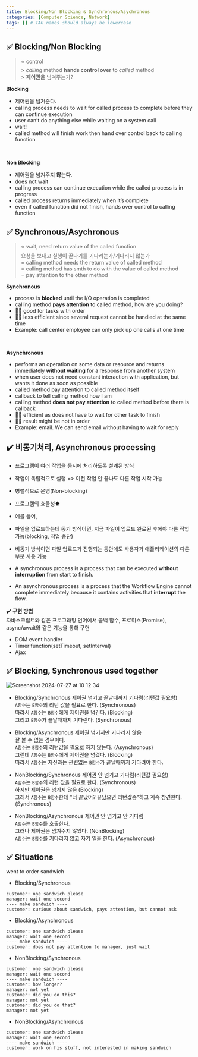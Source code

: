 ```yaml
---
title: Blocking/Non Blocking & Synchronous/Asychronous
categories: [Computer Science, Network]
tags: [] # TAG names should always be lowercase
---
```


## ✅ Blocking/Non Blocking

> ⭐️ control <br> > _calling_ method **hands control over** to _called_ method <br> > **제어권을** 넘겨주는가? <br>

**Blocking** <br>

- 제어권을 넘겨준다.
- calling process needs to wait for called process to complete before they can continue execution
- user can’t do anything else while waiting on a system call
- wait!
- called method will finish work then hand over control back to calling function

<br>

**Non Blocking** <br>

- 제어권을 넘겨주지 **않는다**.
- does not wait
- calling process can continue execution while the called process is in progress
- called process returns immediately when it’s complete
- even if called function did not finish, hands over control to calling function

## ✅ Synchronous/Asychronous

> ⭐️ wait, need return value of the called function <br>
> 요청을 보내고 실행이 끝나기를 기다리는가/기다리지 않는가 <br>
> = calling method needs the return value of called method <br>
> = calling method has smth to do with the value of called method <br>
> = pay attention to the other method <br>

**Synchronous** <br>

- process is **blocked** until the I/O operation is completed
- calling method **pays attention** to called method, how are you doing?
- 👍🏻 good for tasks with order
- 👎🏻 less efficient since several request cannot be handled at the same time
- Example: call center employee can only pick up one calls at one time

<br>

**Asynchronous** <br>

- performs an operation on some data or resource and returns immediately **without waiting** for a response from another system
- when user does not need constant interaction with application, but wants it done as soon as possible
- called method pay attention to called method itself
- callback to tell calling method how I am
- calling method **does not pay attention** to called method before there is callback
- 👍🏻 efficient as does not have to wait for other task to finish
- 👎🏻 result might be not in order
- Example: email. We can send email without having to wait for reply

## ✔️ 비동기처리, Asynchronous processing

- 프로그램이 여러 작업을 동시에 처리하도록 설계된 방식
- 작업이 독립적으로 실행 => 이전 작업 안 끝나도 다른 작업 시작 가능
- 병렬적으로 운영(Non-blocking)
- 프로그램의 효율성⬆️

- 예를 들어,
- 파일을 업로드하는데 동기 방식이면, 지금 파일이 업로드 완료된 후에야 다른 작업 가능(blocking, 작업 중단)
- 비동기 방식이면 파일 업로드가 진행되는 동안에도 사용자가 애플리케이션의 다른 부분 사용 가능

- A synchronous process is a process that can be executed **without interruption** from start to finish.
- An asynchronous process is a process that the Workflow Engine cannot complete immediately because it contains activities that **interrupt** the flow.

✔️ **구현 방법** <br>
자바스크립트와 같은 프로그래밍 언어에서 콜백 함수, 프로미스(Promise), async/await와 같은 기능을 통해 구현 <br>

- DOM event handler
- Timer function(setTimeout, setInterval)
- Ajax

## ✅ Blocking, Synchronous used together

![Screenshot 2024-07-27 at 10 12 34](https://github.com/user-attachments/assets/f39c0392-390b-4fdb-80c7-9525a5017073)

- Blocking/Synchronous
  제어권 넘기고 끝날때까지 기다림(리턴값 필요함) <br>
  `A함수`는 `B함수`의 리턴 값을 필요로 한다. (Synchronous) <br>
  따라서 `A함수`는 `B함수`에게 제어권을 넘긴다. (Blocking) <br>
  그리고 `B함수`가 끝날때까지 기다린다. (Synchronous) <br>

- Blocking/Asynchronous
  제어권 넘기지만 기다리지 않음 <br>
  잘 볼 수 없는 경우이다. <br>
  `A함수`는 `B함수`의 리턴값을 필요로 하지 않는다. (Asynchronous) <br>
  그런데 `A함수`는 `B함수`에게 제어권을 넘겼다. (Blocking) <br>
  따라서 `A함수`는 자신과는 관련없는 `B함수`가 끝날때까지 기다려야 한다. <br>

- NonBlocking/Synchronous
  제어권 안 넘기고 기다림(리턴값 필요함) <br>
  `A함수`는 `B함수`의 리턴 값을 필요로 한다. (Synchronous) <br>
  하지만 제어권은 넘기지 않음 (Blocking) <br>
  그래서 `A함수`는 `B함수`한테 "너 끝났어? 끝났으면 리턴값좀"하고 계속 참견한다. (Synchronous) <br>

- NonBlocking/Asynchronous
  제어권 안 넘기고 안 기다림 <br>
  `A함수`는 `B함수`를 호출한다. <br>
  그러나 제어권은 넘겨주지 않았다. (NonBlocking) <br>
  `A함수`는 `B함수`를 기다리지 않고 자기 일을 한다. (Asynchronous) <br>

## ✅ Situations

went to order sandwich

- Blocking/Synchronous

```
customer: one sandwich please
manager: wait one second
---- make sandwich ----
customer: curious about sandwich, pays attention, but cannot ask
```

- Blocking/Asynchronous

```
customer: one sandwich please
manager: wait one second
---- make sandwich ----
customer: does not pay attention to manager, just wait
```

- NonBlocking/Synchronous

```
customer: one sandwich please
manager: wait one second
---- make sandwich ----
customer: how longer?
manager: not yet
customer: did you do this?
manager: not yet
customer: did you do that?
manager: not yet
```

- NonBlocking/Asynchronous

```
customer: one sandwich please
manager: wait one second
---- make sandwich ----
customer: work on his stuff, not interested in making sandwich
```
